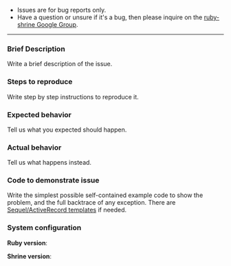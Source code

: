 - Issues are for bug reports only.
- Have a question or unsure if it's a bug, then please inquire on the [ruby-shrine Google Group](https://groups.google.com/forum/#!forum/ruby-shrine).
---

### Brief Description
Write a brief description of the issue.

### Steps to reproduce
Write step by step instructions to reproduce it.

### Expected behavior
Tell us what you expected should happen.

### Actual behavior
Tell us what happens instead.

### Code to demonstrate issue
Write the simplest possible self-contained example code to show the problem, and the full backtrace of any exception. There are [Sequel/ActiveRecord templates](https://github.com/janko-m/shrine/blob/master/CONTRIBUTING.md) if needed.

### System configuration
**Ruby version**:

**Shrine version**:

